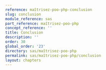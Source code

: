 ```yaml
---
reference: maîtrisez-poo-php-conclusion
slug: conclusion
module_reference: sas
part_reference: maîtrisez-poo-php
concept_reference: ''
title: Conclusion
description: ''
order: 30
global_order: '23'
directory: sas/maîtrisez-poo-php
permalink: sas/maîtrisez-poo-php/conclusion
layout: chapters
---
```

